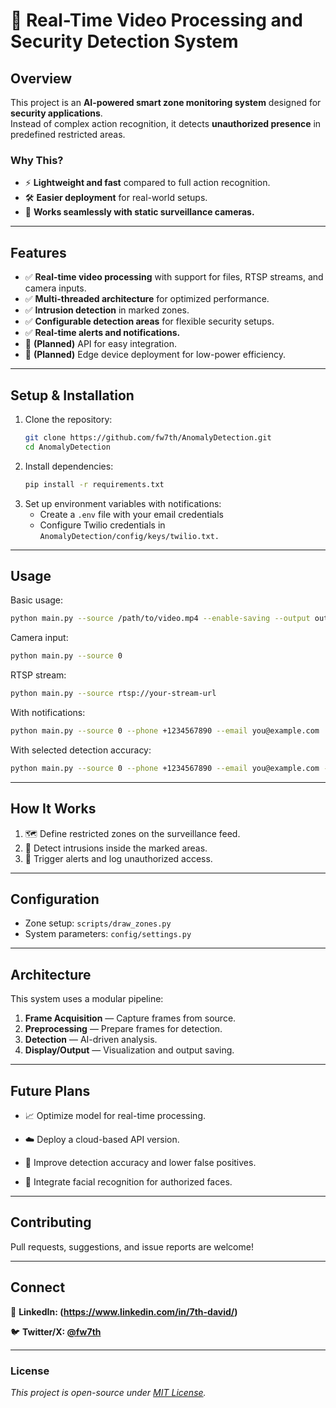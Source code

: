 # 🚀 Real-Time Video Processing and Security Detection System

## Overview  
This project is an **AI-powered smart zone monitoring system** designed for **security applications**.  
Instead of complex action recognition, it detects **unauthorized presence** in predefined restricted areas.

### Why This?  
- ⚡ **Lightweight and fast** compared to full action recognition.  
- 🛠️ **Easier deployment** for real-world setups.  
- 🎥 **Works seamlessly with static surveillance cameras.**

---

## Features  
- ✅ **Real-time video processing** with support for files, RTSP streams, and camera inputs.  
- ✅ **Multi-threaded architecture** for optimized performance.  
- ✅ **Intrusion detection** in marked zones.  
- ✅ **Configurable detection areas** for flexible security setups.  
- ✅ **Real-time alerts and notifications.**  
- 🔄 **(Planned)** API for easy integration.  
- 🔄 **(Planned)** Edge device deployment for low-power efficiency.

---

## Setup & Installation  
1. Clone the repository:
   ```bash
   git clone https://github.com/fw7th/AnomalyDetection.git
   cd AnomalyDetection
2. Install dependencies:
   ```bash
   pip install -r requirements.txt
   ```
3. Set up environment variables with notifications:
   - Create a ```.env``` file with your email credentials
   - Configure Twilio credentials in ```AnomalyDetection/config/keys/twilio.txt.```

---

## Usage
Basic usage:
   ```bash
   python main.py --source /path/to/video.mp4 --enable-saving --output output.mp4
   ```
Camera input:
   ```bash
python main.py --source 0
   ```
RTSP stream:
   ```bash
python main.py --source rtsp://your-stream-url
   ```
With notifications:
   ```bash
python main.py --source 0 --phone +1234567890 --email you@example.com
   ```
With selected detection accuracy:
   ```bash
python main.py --source 0 --phone +1234567890 --email you@example.com --accuracy 2
   ```

---

## How It Works
1. 🗺️ Define restricted zones on the surveillance feed.
2. 🎯 Detect intrusions inside the marked areas.
3. 📢 Trigger alerts and log unauthorized access.

---

## Configuration
- Zone setup: ```scripts/draw_zones.py```
- System parameters: ```config/settings.py```

---

## Architecture
This system uses a modular pipeline:
1. **Frame Acquisition** — Capture frames from source.
2. **Preprocessing** — Prepare frames for detection.
3. **Detection** — AI-driven analysis.
4. **Display/Output** — Visualization and output saving.

---

## Future Plans
- 📈 Optimize model for real-time processing.

- ☁️ Deploy a cloud-based API version.

- 🎯 Improve detection accuracy and lower false positives.
  
- 🧠 Integrate facial recognition for authorized faces.

---

## Contributing
Pull requests, suggestions, and issue reports are welcome!

---

## Connect
🔗 **LinkedIn: (https://www.linkedin.com/in/7th-david/)** 

🐦 **Twitter/X: [@fw7th](https://twitter.com/fw7th)** 

---

### **License**  
_This project is open-source under [MIT License](LICENSE)._  
